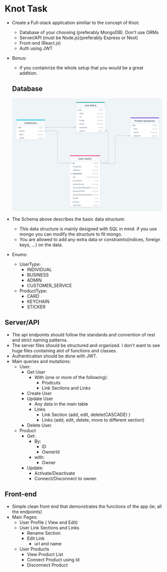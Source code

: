 # Knot Task

- Create a Full-stack application similiar to the concept of Knot:

  - Database of your choosing (preferably MongoDB). Don't use ORMs
  - Server/API (must be Node.js)(preferably Express or Nest)
  - Front-end (React.js)
  - Auth using JWT

- Bonus:

  - if you containrize the whole setup that you would be a great addition.

  ## Database

  ![knot](./assets/knot_task_db_schema.png)

- The Schema above describes the basic data structure:
  - This data structure is mainly designed with SQL in mind. if you use mongo you can modify the structure to fit mongo.
  - You are allowed to add any extra data or constraints(indices, foreign keys, ...) on the data.
  
- Enums:
  - UserType:
    - INDIVIDUAL
    - BUSINESS
    - ADMIN
    - CUSTOMER_SERVICE
  - ProductType:
    - CARD
    - KEYCHAIN
    - STICKER

## Server/API

- The api endpoints should follow the standards and convention of rest and strict naming patterns.
- The server files should be structured and organized. I don't want to see huge files containing alot of functions and classes.
- Authentication should be done with JWT.
- Main queries and mutations:
  - User:
    - Get User
      - With (one or more of the following):
        - Prodcuts
        - Link Sections and Links
    - Create User
    - Update User
      - Any data in the main table
      - Links
        - Link Section (add, edit, delete(CASCADE) )
        - Links (add, edit, delete, move to different section)
    - Delete User.
  - Product
    - Get:
      - By:
        - ID
        - OwnerId
      - with:
        - Owner
    - Update:
      - Activate/Deactivate
      - Connect/Disconnect to owner.



## Front-end

- Simple clean front end that demonstrates the functions of the app (ie; all the endpoints)
- Main Pages:
  - User Profile ( View and Edit)
  - User Link Sections and Links
    - Rename Section
    - Edit Link
      - url and name
  - User Products
    - View Product List
    - Connect Product using Id
    - Disconnect Product
